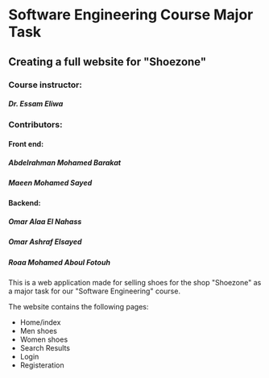 # Software Engineering Course Major Task

## Creating a full website for "Shoezone"

### Course instructor:

##### Dr. Essam Eliwa

### Contributors:

#### Front end:

##### Abdelrahman Mohamed Barakat

##### Maeen Mohamed Sayed

#### Backend:

##### Omar Alaa El Nahass

##### Omar Ashraf Elsayed

##### Roaa Mohamed Aboul Fotouh

This is a web application made for selling shoes for the shop "Shoezone" as a major task for our "Software Engineering" course.

The website contains the following pages:
- Home/index
- Men shoes
- Women shoes
- Search Results
- Login
- Registeration
